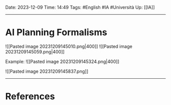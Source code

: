 Date: 2023-12-09
Time: 14:49
Tags: #English #IA #Università 
Up: [[IA]]

---
# AI Planning Formalisms

![[Pasted image 20231209145010.png|400]]
![[Pasted image 20231209145059.png|400]]

Example:
![[Pasted image 20231209145324.png|400]]

![[Pasted image 20231209145837.png]]


---
# References
